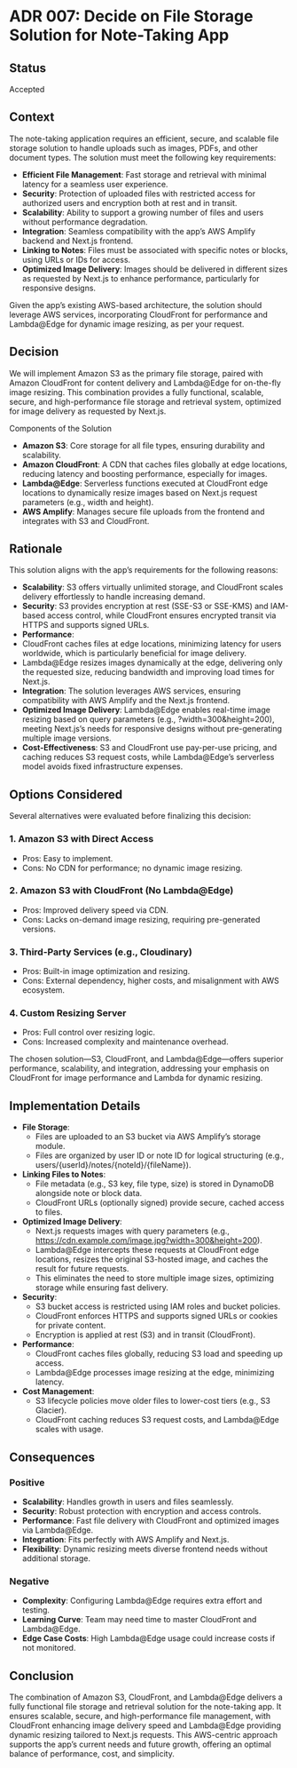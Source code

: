 # ADR 007: Decide on File Storage Solution for Note-Taking App

## Status

Accepted

## Context

The note-taking application requires an efficient, secure, and scalable file storage solution to handle uploads such as images, PDFs, and other document types. The solution must meet the following key requirements:

- **Efficient File Management**: Fast storage and retrieval with minimal latency for a seamless user experience.
- **Security**: Protection of uploaded files with restricted access for authorized users and encryption both at rest and in transit.
- **Scalability**: Ability to support a growing number of files and users without performance degradation.
- **Integration**: Seamless compatibility with the app’s AWS Amplify backend and Next.js frontend.
- **Linking to Notes**: Files must be associated with specific notes or blocks, using URLs or IDs for access.
- **Optimized Image Delivery**: Images should be delivered in different sizes as requested by Next.js to enhance performance, particularly for responsive designs.

Given the app’s existing AWS-based architecture, the solution should leverage AWS services, incorporating CloudFront for performance and Lambda@Edge for dynamic image resizing, as per your request.

## Decision

We will implement Amazon S3 as the primary file storage, paired with Amazon CloudFront for content delivery and Lambda@Edge for on-the-fly image resizing. This combination provides a fully functional, scalable, secure, and high-performance file storage and retrieval system, optimized for image delivery as requested by Next.js.

Components of the Solution

- **Amazon S3**: Core storage for all file types, ensuring durability and scalability.
- **Amazon CloudFront**: A CDN that caches files globally at edge locations, reducing latency and boosting performance, especially for images.
-	**Lambda@Edge**: Serverless functions executed at CloudFront edge locations to dynamically resize images based on Next.js request parameters (e.g., width and height).
-	**AWS Amplify**: Manages secure file uploads from the frontend and integrates with S3 and CloudFront.

## Rationale

This solution aligns with the app’s requirements for the following reasons:

-	**Scalability**: S3 offers virtually unlimited storage, and CloudFront scales delivery effortlessly to handle increasing demand.
-	**Security**: S3 provides encryption at rest (SSE-S3 or SSE-KMS) and IAM-based access control, while CloudFront ensures encrypted transit via HTTPS and supports signed URLs.
-	**Performance**:
   - CloudFront caches files at edge locations, minimizing latency for users worldwide, which is particularly beneficial for image delivery.
   - Lambda@Edge resizes images dynamically at the edge, delivering only the requested size, reducing bandwidth and improving load times for Next.js.
-	**Integration**: The solution leverages AWS services, ensuring compatibility with AWS Amplify and the Next.js frontend.
-	**Optimized Image Delivery**: Lambda@Edge enables real-time image resizing based on query parameters (e.g., ?width=300&height=200), meeting Next.js’s needs for responsive designs without pre-generating multiple image versions.
-	**Cost-Effectiveness**: S3 and CloudFront use pay-per-use pricing, and caching reduces S3 request costs, while Lambda@Edge’s serverless model avoids fixed infrastructure expenses.

## Options Considered

Several alternatives were evaluated before finalizing this decision:

### 1. Amazon S3 with Direct Access

- Pros: Easy to implement.
- Cons: No CDN for performance; no dynamic image resizing.

### 2. Amazon S3 with CloudFront (No Lambda@Edge)

- Pros: Improved delivery speed via CDN.
- Cons: Lacks on-demand image resizing, requiring pre-generated versions.

### 3. Third-Party Services (e.g., Cloudinary)

- Pros: Built-in image optimization and resizing.
- Cons: External dependency, higher costs, and misalignment with AWS ecosystem.

### 4. Custom Resizing Server

- Pros: Full control over resizing logic.
- Cons: Increased complexity and maintenance overhead.

The chosen solution—S3, CloudFront, and Lambda@Edge—offers superior performance, scalability, and integration, addressing your emphasis on CloudFront for image performance and Lambda for dynamic resizing.

## Implementation Details

- **File Storage**:
   - Files are uploaded to an S3 bucket via AWS Amplify’s storage module.
   - Files are organized by user ID or note ID for logical structuring (e.g., users/{userId}/notes/{noteId}/{fileName}).
- **Linking Files to Notes**:
   - File metadata (e.g., S3 key, file type, size) is stored in DynamoDB alongside note or block data.
   - CloudFront URLs (optionally signed) provide secure, cached access to files.
- **Optimized Image Delivery**:
   - Next.js requests images with query parameters (e.g., https://cdn.example.com/image.jpg?width=300&height=200).
   - Lambda@Edge intercepts these requests at CloudFront edge locations, resizes the original S3-hosted image, and caches the result for future requests.
   - This eliminates the need to store multiple image sizes, optimizing storage while ensuring fast delivery.
- **Security**:
   - S3 bucket access is restricted using IAM roles and bucket policies.
   - CloudFront enforces HTTPS and supports signed URLs or cookies for private content.
   - Encryption is applied at rest (S3) and in transit (CloudFront).
- **Performance**:
   - CloudFront caches files globally, reducing S3 load and speeding up access.
   - Lambda@Edge processes image resizing at the edge, minimizing latency.
- **Cost Management**:
   - S3 lifecycle policies move older files to lower-cost tiers (e.g., S3 Glacier).
   - CloudFront caching reduces S3 request costs, and Lambda@Edge scales with usage.

## Consequences

### Positive

- **Scalability**: Handles growth in users and files seamlessly.
- **Security**: Robust protection with encryption and access controls.
- **Performance**: Fast file delivery with CloudFront and optimized images via Lambda@Edge.
- **Integration**: Fits perfectly with AWS Amplify and Next.js.
- **Flexibility**: Dynamic resizing meets diverse frontend needs without additional storage.

### Negative

- **Complexity**: Configuring Lambda@Edge requires extra effort and testing.
- **Learning Curve**: Team may need time to master CloudFront and Lambda@Edge.
- **Edge Case Costs**: High Lambda@Edge usage could increase costs if not monitored.

## Conclusion

The combination of Amazon S3, CloudFront, and Lambda@Edge delivers a fully functional file storage and retrieval solution for the note-taking app. It ensures scalable, secure, and high-performance file management, with CloudFront enhancing image delivery speed and Lambda@Edge providing dynamic resizing tailored to Next.js requests. This AWS-centric approach supports the app’s current needs and future growth, offering an optimal balance of performance, cost, and simplicity.
